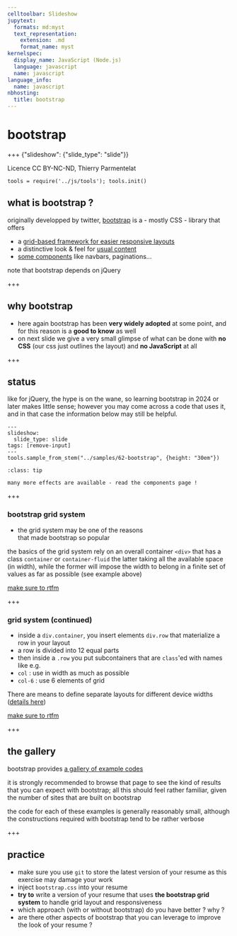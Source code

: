 ```yaml
---
celltoolbar: Slideshow
jupytext:
  formats: md:myst
  text_representation:
    extension: .md
    format_name: myst
kernelspec:
  display_name: JavaScript (Node.js)
  language: javascript
  name: javascript
language_info:
  name: javascript
nbhosting:
  title: bootstrap
---
```


# bootstrap

+++ {"slideshow": {"slide_type": "slide"}}

Licence CC BY-NC-ND, Thierry Parmentelat

```{code-cell}
tools = require('../js/tools'); tools.init()
```

## what is bootstrap ?

originally developped by twitter, [bootstrap](https://getbootstrap.com/docs/4.4/getting-started/introduction/) is a - mostly CSS - library that offers

* a [grid-based framework for easier responsive layouts](https://getbootstrap.com/docs/4.4/layout/overview/)
* a distinctive look & feel for [usual content](https://getbootstrap.com/docs/4.4/content/typography/)
* [some components](https://getbootstrap.com/docs/4.4/components/alerts/) like navbars, paginations...

note that bootstrap depends on jQuery

+++

## why bootstrap

* here again bootstrap has been **very widely adopted** at some point, and for this reason is a **good to know** as well  
* on next slide we give a very small glimpse of what can be done with **no CSS** (our css just outlines the layout)
  and **no JavaScript** at all

+++

## status

like for jQuery, the hype is on the wane, so learning bootstrap in 2024 or later makes little sense; however you may come across a code that uses it, and in that case the information below may still be helpful.

```{code-cell}
---
slideshow:
  slide_type: slide
tags: [remove-input]
---
tools.sample_from_stem("../samples/62-bootstrap", {height: "30em"})
```

````{admonition} see also
:class: tip

many more effects are available - read the components page !
````

+++

### bootstrap grid system

* the grid system may be one of the reasons  
  that made bootstrap so popular

the basics of the grid system rely on an overall container `<div>` that has a class `container` or `container-fluid`
the latter taking all the available space (in width), while the former will impose the width to belong in a finite set of values as far as possible (see example above)

[make sure to rtfm](https://getbootstrap.com/docs/4.0/layout/overview/)

+++

### grid system (continued)

* inside a `div.container`, you insert elements `div.row` that materialize a row in your layout
* a row is divided into 12 equal parts
*  then inside a `.row` you put subcontainers that are `class`'ed with names like e.g.
  * `col` : use in width as much as possible
  * `col-6` : use 6 elements of grid

There are means to define separate layouts for different device widths ([details here](https://getbootstrap.com/docs/4.0/layout/overview/#responsive-breakpoints))

[make sure to rtfm](https://getbootstrap.com/docs/4.0/layout/grid/)

+++

## the gallery

bootstrap provides [a gallery of example codes](https://getbootstrap.com/docs/4.0/examples/)

it is strongly recommended to browse that page to see the kind of results that you can expect with bootstrap; all this should feel rather familiar, given the number of sites that are built on bootstrap

the code for each of these examples is generally reasonably small, although the constructions required with bootstrap tend to be rather verbose

+++

## practice

* make sure you use `git` to store the latest version of your resume as this exercise may damage your work
* inject `bootstrap.css` into your resume
* **try to** write a version of your resume that uses **the bootstrap grid system** to handle grid layout and responsiveness
* which approach (with or without bootstrap) do you have better ? why ?
* are there other aspects of bootstrap that you can leverage to improve the look of your resume ?
